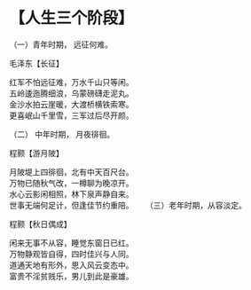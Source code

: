 # 【人生三个阶段】

（一）青年时期， 远征何难。

毛泽东【长征】  

红军不怕远征难，万水千山只等闲。    
五岭逶迤腾细浪，乌蒙磅礴走泥丸。  
金沙水拍云崖暖，大渡桥横铁索寒。  
更喜岷山千里雪，三军过后尽开颜。

（二） 中年时期， 月夜徘徊。

程颢【游月陂】

月陂堤上四徘徊，北有中天百尺台。    
万物已随秋气改，一樽聊为晚凉开。  
水心云影闲相照，林下泉声静自来。  
世事无端何足计，但逢佳节约重陪。
　
（三）老年时期，从容淡定。

程颢【秋日偶成】

闲来无事不从容，睡觉东窗日已红。  
万物静观皆自得，四时佳兴与人同。  
道通天地有形外，思入风云变态中。  
富贵不淫贫贱乐，男儿到此是豪雄。